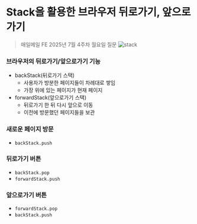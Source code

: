 # Stack을 활용한 브라우저 뒤로가기, 앞으로 가기

> 매일메일 FE 2025년 7월 4주차 월요일 질문
![stack]()

### 브라우저의 뒤로가기/앞으로가기 기능
- backStack(뒤로가기 스택)
  - 사용자가 방분한 페이지들이 차례대로 쌓임
  - 가장 위에 있는 페이지가 현재 페이지
- forwardStack(앞으로가기 스택)
  - 뒤로가기 한 뒤 다시 앞으로 이동
  - 이전에 방문했던 페이지들을 보관

### 새로운 페이지 방문
- `backStack.push`

### 뒤로가기 버튼
- `backStack.pop`
- `forwardStack.push`

### 앞으로가기 버튼
- `forwardStack.pop`
- `backStack.push`